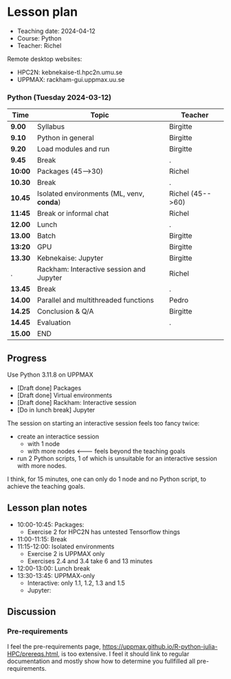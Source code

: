 # Lesson plan

 * Teaching date: 2024-04-12
 * Course: Python
 * Teacher: Richel

Remote desktop websites:

- HPC2N: kebnekaise-tl.hpc2n.umu.se
- UPPMAX: rackham-gui.uppmax.uu.se


### Python (Tuesday 2024-03-12)

Time     |Topic                      |Teacher
---------|---------------------------|-------
**9.00** |Syllabus                   |Birgitte
**9.10** |Python in general          |Birgitte
**9.20** |Load modules and run       |Birgitte
**9.45** |Break                      |.
**10:00**|Packages  (45-->30)        |Richel
**10.30**|Break                      |.
**10.45**|Isolated environments (ML, venv, **conda**)|Richel (45-->60)
**11:45**|Break or informal chat     |Richel 
**12.00**|Lunch                      |.
**13.00**|Batch                      |Birgitte
**13:20**|GPU                        |Birgitte
**13.30**|Kebnekaise: Jupyter        |Birgitte
.        |Rackham:  Interactive session and Jupyter         |Richel
**13.45**|Break                      |.
**14.00**|Parallel and multithreaded functions|Pedro
**14.25**|Conclusion & Q/A           |Birgitte
**14.45**|Evaluation                 |.
**15.00**|END 

## Progress

Use Python 3.11.8 on UPPMAX

 * [Draft done] Packages
 * [Draft done] Virtual environments
 * [Draft done] Rackham:  Interactive session
 * [Do in lunch break] Jupyter

The session on starting an interactive session feels too fancy twice:
- create an interactice session 
  - with 1 node
  - with more nodes <--- feels beyond the teaching goals
- run 2 Python scripts, 1 of which is unsuitable for an interactive session
  with more nodes.

I think, for 15 minutes, one can only do 1 node and no Python script,
to achieve the teaching goals.

## Lesson plan notes

- 10:00-10:45: Packages: 
  - Exercise 2 for HPC2N has untested Tensorflow things
- 11:00-11:15: Break
- 11:15-12:00: Isolated environments
  - Exercise 2 is UPPMAX only
  - Exercises 2.4 and 3.4 take 6 and 13 minutes
- 12:00-13:00: Lunch break
- 13:30-13:45: UPPMAX-only
  - Interactive: only 1.1, 1.2, 1.3 and 1.5
  - Jupyter: 

## Discussion

### Pre-requirements

I feel the pre-requirements page, https://uppmax.github.io/R-python-julia-HPC/prereqs.html, is too extensive.
I feel it should link to regular documentation and mostly show
how to determine you fullfilled all pre-requirements.

